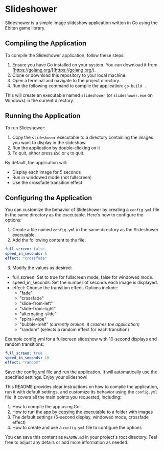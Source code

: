 # Slideshower

Slideshower is a simple image slideshow application written in Go using the Ebiten game library.

## Compiling the Application

To compile the Slideshower application, follow these steps:

1. Ensure you have Go installed on your system. You can download it from [https://golang.org/](https://golang.org/).
2. Clone or download this repository to your local machine.
3. Open a terminal and navigate to the project directory.
4. Run the following command to compile the application: `go build .`

This will create an executable named `slideshower` (or `slideshower.exe` on Windows) in the current directory.

## Running the Application

To run Slideshower:

1. Copy the `slideshower` executable to a directory containing the images you want to display in the slideshow.
2. Run the application by double-clicking on it
3. To quit, either press `ESC` or `q` to quit.

By default, the application will:

- Display each image for 5 seconds
- Run in windowed mode (not fullscreen)
- Use the crossfade transition effect

## Configuring the Application

You can customize the behavior of Slideshower by creating a `config.yml` file in the same directory as the executable. Here's how to configure the options:

1. Create a file named `config.yml` in the same directory as the Slideshower executable.
2. Add the following content to the file:

```yaml
full_screen: false
speed_in_seconds: 5
effect: "crossfade"
```

3. Modify the values as desired:

* full_screen: Set to true for fullscreen mode, false for windowed mode.
* speed_in_seconds: Set the number of seconds each image is displayed.
* effect: Choose the transition effect. Options include:
    * "fade"
    * "crossfade"
    * "slide-from-left"
    * "slide-from-right"
    * "alternating-slide"
    * "spiral-wipe"
    * "bubble-melt" _(currently broken. it crashes the application)_
    * "random" (selects a random effect for each transition)

Example config.yml for a fullscreen slideshow with 10-second displays and random transitions:

```yaml
full_screen: true
speed_in_seconds: 10
effect: "random"
```

Save the config.yml file and run the application. It will automatically use the specified settings.
Enjoy your slideshow!

This README provides clear instructions on how to compile the application, run it with default settings, and customize its behavior using the `config.yml` file. It covers all the main points you requested, including:

1. How to compile the app using Go
2. How to run the app by copying the executable to a folder with images
3. The default settings (5-second display, windowed mode, crossfade effect)
4. How to create and use a `config.yml` file to configure the options

You can save this content as `README.md` in your project's root directory. Feel free to adjust any details or add more information as needed.
